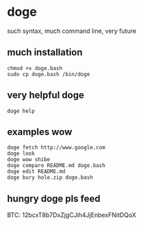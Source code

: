 doge
====

such syntax, much command line, very future

much installation
-----------------

    chmod +x doge.bash
    sudo cp doge.bash /bin/doge

very helpful doge
-----------------

    doge help

examples wow
------------

    doge fetch http://www.google.com
    doge look
    doge wow shibe
    doge compare README.md doge.bash
    doge edit README.md
    doge bury hole.zip doge.bash

hungry doge pls feed
--------------------

BTC: 12bcxT8b7DxZjgCJih4JjEnbexFNitDQoX
